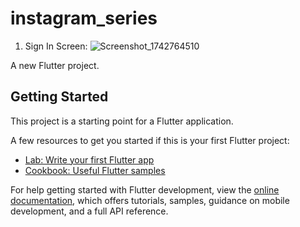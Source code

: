 # instagram_series

1. Sign In Screen:
![Screenshot_1742764510](https://github.com/user-attachments/assets/d2c1a28c-ceab-47ec-8404-b68d063fa5e8)

   

A new Flutter project.

## Getting Started

This project is a starting point for a Flutter application.

A few resources to get you started if this is your first Flutter project:

- [Lab: Write your first Flutter app](https://docs.flutter.dev/get-started/codelab)
- [Cookbook: Useful Flutter samples](https://docs.flutter.dev/cookbook)

For help getting started with Flutter development, view the
[online documentation](https://docs.flutter.dev/), which offers tutorials,
samples, guidance on mobile development, and a full API reference.
